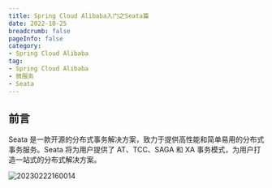 ```yaml
---
title: Spring Cloud Alibaba入门之Seata篇
date: 2022-10-25
breadcrumb: false
pageInfo: false
category:
- Spring Cloud Alibaba
tag:
- Spring Cloud Alibaba
- 微服务
- Seata
---
```


## 前言

Seata 是一款开源的分布式事务解决方案，致力于提供高性能和简单易用的分布式事务服务。Seata 将为用户提供了 AT、TCC、SAGA 和 XA 事务模式，为用户打造一站式的分布式解决方案。  

![20230222160014](https://blog-1253887276.cos.ap-chongqing.myqcloud.com/vscodeblog/20230222160014.png)






